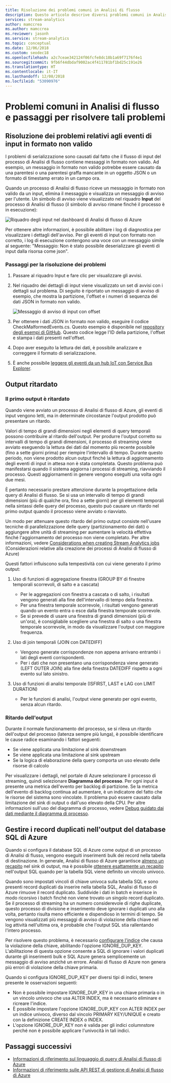 ```yaml
---
title: Risoluzione dei problemi comuni in Analisi di flusso
description: Questo articolo descrive diversi problemi comuni in Analisi di flusso di Azure e le procedure per la relativa risoluzione.
services: stream-analytics
author: mamccrea
ms.author: mamccrea
ms.reviewer: jasonh
ms.service: stream-analytics
ms.topic: conceptual
ms.date: 12/06/2018
ms.custom: seodec18
ms.openlocfilehash: a2c7ceae342124f06fcfe8dc18b1a69f7176f4e1
ms.sourcegitcommit: 9fb6f44dbdaf9002ac4f411781bf1bd25c191e26
ms.translationtype: HT
ms.contentlocale: it-IT
ms.lasthandoff: 12/08/2018
ms.locfileid: "53090976"
---
```

# <a name="common-issues-in-stream-analytics-and-steps-to-troubleshoot"></a>Problemi comuni in Analisi di flusso e passaggi per risolvere tali problemi

## <a name="troubleshoot-malformed-input-events"></a>Risoluzione dei problemi relativi agli eventi di input in formato non valido

 I problemi di serializzazione sono causati dal fatto che il flusso di input del processo di Analisi di flusso contiene messaggi in formato non valido. Ad esempio, un messaggio in formato non valido potrebbe essere causato da una parentesi o una parentesi graffa mancante in un oggetto JSON o un formato di timestamp errato in un campo ora. 
 
 Quando un processo di Analisi di flusso riceve un messaggio in formato non valido da un input, elimina il messaggio e visualizza un messaggio di avviso per l'utente. Un simbolo di avviso viene visualizzato nel riquadro **Input** del processo di Analisi di flusso (il simbolo di avviso rimane finché il processo è in esecuzione):

![Riquadro degli input nel dashboard di Analisi di flusso di Azure](media/stream-analytics-malformed-events/stream-analytics-inputs-tile.png)

Per ottenere altre informazioni, è possibile abilitare i log di diagnostica per visualizzare i dettagli dell'avviso. Per gli eventi di input con formato non corretto, i log di esecuzione contengono una voce con un messaggio simile al seguente: "Messaggio: Non è stato possibile deserializzare gli eventi di input dalla risorsa <blob URI> come json". 

### <a name="troubleshooting-steps"></a>Passaggi per la risoluzione dei problemi

1. Passare al riquadro Input e fare clic per visualizzare gli avvisi.

2. Nel riquadro dei dettagli di input viene visualizzato un set di avvisi con i dettagli sul problema. Di seguito è riportato un messaggio di avviso di esempio, che mostra la partizione, l'offset e i numeri di sequenza dei dati JSON in formato non valido. 

   ![Messaggio di avviso di input con offset](media/stream-analytics-malformed-events/warning-message-with-offset.png)

3. Per ottenere i dati JSON in formato non valido, eseguire il codice CheckMalformedEvents.cs. Questo esempio è disponibile nel [repository degli esempi di GitHub](https://github.com/Azure/azure-stream-analytics/tree/master/Samples/CheckMalformedEventsEH). Questo codice legge l'ID della partizione, l'offset e stampa i dati presenti nell'offset. 

4. Dopo aver eseguito la lettura dei dati, è possibile analizzare e correggere il formato di serializzazione.

5. È anche possibile [leggere gli eventi da un hub IoT con Service Bus Explorer](https://code.msdn.microsoft.com/How-to-read-events-from-an-1641eb1b).

## <a name="delayed-output"></a>Output ritardato

### <a name="first-output-is-delayed"></a>Il primo output è ritardato
Quando viene avviato un processo di Analisi di flusso di Azure, gli eventi di input vengono letti, ma in determinate circostanze l'output prodotto può presentare un ritardo.

Valori di tempo di grandi dimensioni negli elementi di query temporali possono contribuire al ritardo dell'output. Per produrre l'output corretto su intervalli di tempo di grandi dimensioni, il processo di streaming viene avviato eseguendo la lettura dei dati dal momento più recente possibile (fino a sette giorni prima) per riempire l'intervallo di tempo. Durante questo periodo, non viene prodotto alcun output finché la lettura di aggiornamento degli eventi di input in attesa non è stata completata. Questo problema può manifestarsi quando il sistema aggiorna i processi di streaming, riavviando il processo. Questi aggiornamenti in genere vengono eseguiti una volta ogni due mesi. 

È pertanto necessario prestare attenzione durante la progettazione della query di Analisi di flusso. Se si usa un intervallo di tempo di grandi dimensioni (più di qualche ora, fino a sette giorni) per gli elementi temporali nella sintassi delle query del processo, questo può causare un ritardo nel primo output quando il processo viene avviato o riavviato.  

Un modo per attenuare questo ritardo del primo output consiste nell'usare tecniche di parallelizzazione delle query (partizionamento dei dati) o aggiungere altre unità di streaming per aumentare la velocità effettiva finché l'aggiornamento del processo non viene completato.  Per altre informazioni, vedere [Considerations when creating Stream Analytics jobs](stream-analytics-concepts-checkpoint-replay.md) (Considerazioni relative alla creazione dei processi di Analisi di flusso di Azure)

Questi fattori influiscono sulla tempestività con cui viene generato il primo output:

1. Uso di funzioni di aggregazione finestra (GROUP BY di finestre temporali scorrevoli, di salto e a cascata)
   - Per le aggregazioni con finestra a cascata o di salto, i risultati vengono generati alla fine dell'intervallo di tempo della finestra. 
   - Per una finestra temporale scorrevole, i risultati vengono generati quando un evento entra o esce dalla finestra temporale scorrevole. 
   - Se si prevede di usare una finestra di grandi dimensioni (più di un'ora), è consigliabile scegliere una finestra di salto o una finestra temporale scorrevole, in modo da visualizzare l'output con maggiore frequenza.

2. Uso di join temporali (JOIN con DATEDIFF)
   - Vengono generate corrispondenze non appena arrivano entrambi i lati degli eventi corrispondenti.
   - Per i dati che non presentano una corrispondenza viene generato (LEFT OUTER JOIN) alla fine della finestra DATEDIFF rispetto a ogni evento sul lato sinistro.

3. Uso di funzioni di analisi temporale (ISFIRST, LAST e LAG con LIMIT DURATION)
   - Per le funzioni di analisi, l'output viene generato per ogni evento, senza alcun ritardo.

### <a name="output-falls-behind"></a>Ritardo dell'output
Durante il normale funzionamento del processo, se si rileva un ritardo dell'output del processo (latenza sempre più lunga), è possibile identificare le cause radice esaminando i fattori seguenti:
- Se viene applicata una limitazione al sink downstream
- Se viene applicata una limitazione al sink upstream
- Se la logica di elaborazione della query comporta un uso elevato delle risorse di calcolo

Per visualizzare i dettagli, nel portale di Azure selezionare il processo di streaming, quindi selezionare **Diagramma del processo**. Per ogni input è presente una metrica dell'evento per backlog di partizione. Se la metrica dell'evento di backlog continua ad aumentare, è un indicatore del fatto che le risorse del sistema sono vincolate. Il problema può essere causato dalla limitazione del sink di output o dall'uso elevato della CPU. Per altre informazioni sull'uso del diagramma di processo, vedere [Debug guidato dai dati mediante il diagramma di processo](stream-analytics-job-diagram-with-metrics.md).

## <a name="handle-duplicate-records-in-azure-sql-database-output"></a>Gestire i record duplicati nell'output del database SQL di Azure

Quando si configura il database SQL di Azure come output di un processo di Analisi di flusso, vengono eseguiti inserimenti bulk dei record nella tabella di destinazione. In generale, Analisi di flusso di Azure garantisce [almeno un recapito]( https://msdn.microsoft.com/azure/stream-analytics/reference/event-delivery-guarantees-azure-stream-analytics) nel sink di output, ma è possibile [ottenere esattamente un recapito]( https://blogs.msdn.microsoft.com/streamanalytics/2017/01/13/how-to-achieve-exactly-once-delivery-for-sql-output/) nell'output SQL quando per la tabella SQL viene definito un vincolo univoco. 

Quando sono impostati vincoli di chiave univoca sulla tabella SQL e sono presenti record duplicati da inserire nella tabella SQL, Analisi di flusso di Azure rimuove il record duplicato. Suddivide i dati in batch e inserisce in modo ricorsivo i batch finché non viene trovato un singolo record duplicato. Se il processo di streaming ha un numero considerevole di righe duplicate, questo processo di divisione e inserimento deve ignorare i duplicati uno alla volta, pertanto risulta meno efficiente e dispendioso in termini di tempo. Se vengono visualizzati più messaggi di avviso di violazione della chiave nel log attività nell'ultima ora, è probabile che l'output SQL stia rallentando l'intero processo. 

Per risolvere questo problema, è necessario [configurare l'indice]( https://docs.microsoft.com/sql/t-sql/statements/create-index-transact-sql) che causa la violazione della chiave, abilitando l'opzione IGNORE_DUP_KEY. L'abilitazione di questa opzione consente a SQL di ignorare i valori duplicati durante gli inserimenti bulk e SQL Azure genera semplicemente un messaggio di avviso anziché un errore. Analisi di flusso di Azure non genera più errori di violazione della chiave primaria.

Quando si configura IGNORE_DUP_KEY per diversi tipi di indici, tenere presente le osservazioni seguenti:

* Non è possibile impostare IGNORE_DUP_KEY in una chiave primaria o in un vincolo univoco che usa ALTER INDEX, ma è necessario eliminare e ricreare l'indice.  
* È possibile impostare l'opzione IGNORE_DUP_KEY con ALTER INDEX per un indice univoco, diverso dal vincolo PRIMARY KEY/UNIQUE e creato con la definizione CREATE INDEX o INDEX.  
* L'opzione IGNORE_DUP_KEY non è valida per gli indici columnstore perché non è possibile applicare l'univocità in tali indici.  

## <a name="next-steps"></a>Passaggi successivi
* [Informazioni di riferimento sul linguaggio di query di Analisi di flusso di Azure](https://msdn.microsoft.com/library/azure/dn834998.aspx)
* [Informazioni di riferimento sulle API REST di gestione di Analisi di flusso di Azure](https://msdn.microsoft.com/library/azure/dn835031.aspx)
